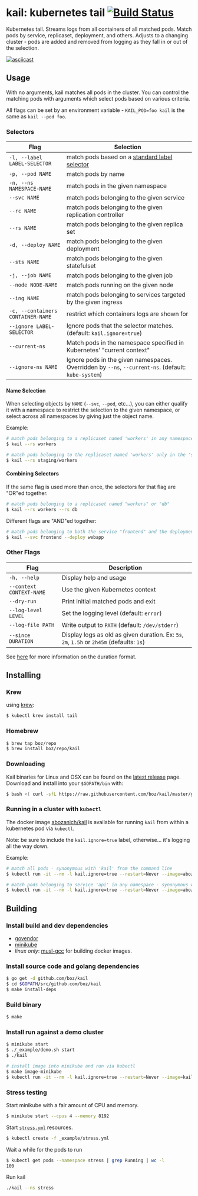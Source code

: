 # kail: kubernetes tail [![Build Status](https://travis-ci.org/boz/kail.svg?branch=master)](https://travis-ci.org/boz/kail)

Kubernetes tail.  Streams logs from all containers of all matched pods.  Match pods by service, replicaset, deployment, and others.  Adjusts to a changing cluster - pods are added and removed from logging as they fall in or out of the selection.

[![asciicast](https://asciinema.org/a/133521.png)](https://asciinema.org/a/133521)

## Usage

With no arguments, kail matches all pods in the cluster.  You can control the matching pods with arguments which select pods based on various criteria.

All flags can be set by an environment variable - `KAIL_POD=foo kail` is the same as `kail --pod foo`.

### Selectors

Flag | Selection
--- | ---
`-l, --label LABEL-SELECTOR` | match pods based on a [standard label selector](https://kubernetes.io/docs/concepts/overview/working-with-objects/labels/)
`-p, --pod NAME` | match pods by name
`-n, --ns NAMESPACE-NAME` | match pods in the given namespace
`--svc NAME` | match pods belonging to the given service
`--rc NAME` | match pods belonging to the given replication controller
`--rs NAME` | match pods belonging to the given replica set
`-d, --deploy NAME` | match pods belonging to the given deployment
`--sts NAME` | match pods belonging to the given statefulset
`-j, --job NAME` | match pods belonging to the given job
`--node NODE-NAME` | match pods running on the given node
`--ing NAME` | match pods belonging to services targeted by the given ingress
`-c, --containers CONTAINER-NAME` | restrict which containers logs are shown for
`--ignore LABEL-SELECTOR` | Ignore pods that the selector matches. (default: `kail.ignore=true`)
`--current-ns` | Match pods in the namespace specified in Kubernetes' "current context"
`--ignore-ns NAME` | Ignore pods in the given namespaces.  Overridden by `--ns`, `--current-ns`. (default: `kube-system`)

#### Name Selection

When selecting objects by `NAME` (`--svc`, `--pod`, etc...), you can either qualify it with a namespace to restrict the selection to the given namespace, or select across all namespaces by giving just the object name.

Example:

```sh
# match pods belonging to a replicaset named 'workers' in any namespace.
$ kail --rs workers

# match pods belonging to the replicaset named 'workers' only in the 'staging' namespace
$ kail --rs staging/workers
```

#### Combining Selectors

If the same flag is used more than once, the selectors for that flag are "OR"ed together.

```sh
# match pods belonging to a replicaset named "workers" or "db"
$ kail --rs workers --rs db
```

Different flags are "AND"ed together:

```sh
# match pods belonging to both the service "frontend" and the deployment "webapp"
$ kail --svc frontend --deploy webapp
```

### Other Flags

Flag | Description
--- | ---
`-h, --help` | Display help and usage
`--context CONTEXT-NAME` | Use the given Kubernetes context
`--dry-run` | Print initial matched pods and exit
`--log-level LEVEL` | Set the logging level (default: `error`)
`--log-file PATH` | Write output to `PATH` (default: `/dev/stderr`)
`--since DURATION` | Display logs as old as given duration. Ex: `5s`, `2m`, `1.5h` or `2h45m` (defaults: `1s`)
See [here](https://golang.org/pkg/time/#ParseDuration) for more information on the duration format.

## Installing

### Krew
using [krew](https://krew.sigs.k8s.io/):
```sh
$ kubectl krew install tail
```

### Homebrew

```sh
$ brew tap boz/repo
$ brew install boz/repo/kail
```

### Downloading

Kail binaries for Linux and OSX can be found on the [latest release](https://github.com/boz/kail/releases/latest) page.  Download and install into your `$GOPATH/bin` with:

```sh
$ bash <( curl -sfL https://raw.githubusercontent.com/boz/kail/master/godownloader.sh) -b "$GOPATH/bin"
```

### Running in a cluster with `kubectl`

The docker image [abozanich/kail](https://hub.docker.com/r/abozanich/kail/) is available for running `kail` from within a kubernetes pod via `kubectl`.

Note: be sure to include the `kail.ignore=true` label, otherwise... it's logging all the way down.

Example:

```sh
# match all pods - synonymous with 'kail' from the command line
$ kubectl run -it --rm -l kail.ignore=true --restart=Never --image=abozanich/kail kail

# match pods belonging to service 'api' in any namespace - synonymous with 'kail --svc api'
$ kubectl run -it --rm -l kail.ignore=true --restart=Never --image=abozanich/kail kail -- --svc api
```

## Building

### Install build and dev dependencies

* [govendor](https://github.com/kardianos/govendor)
* [minikube](https://kubernetes.io/docs/getting-started-guides/minikube/)
* _linux only_: [musl-gcc](https://www.musl-libc.org/how.html) for building docker images.

### Install source code and golang dependencies

```sh
$ go get -d github.com/boz/kail
$ cd $GOPATH/src/github.com/boz/kail
$ make install-deps
```

### Build binary

```sh
$ make
```

### Install run against a demo cluster

```sh
$ minikube start
$ ./_example/demo.sh start
$ ./kail

# install image into minikube and run via kubectl
$ make image-minikube
$ kubectl run -it --rm -l kail.ignore=true --restart=Never --image=kail kail
```

### Stress testing

Start minikube with a fair amount of CPU and memory.

```sh
$ minikube start --cpus 4 --memory 8192
```

Start [`stress.yml`](_example/stress.yml) resources.

```sh
$ kubectl create -f _example/stress.yml
```

Wait a while for the pods to run

```sh
$ kubectl get pods --namespace stress | grep Running | wc -l
100
```

Run kail

```sh
./kail --ns stress
```
